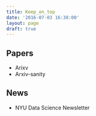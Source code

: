 ```yaml
---
title: Keep_on_top
date: '2016-07-03 16:38:00'
layout: page
draft: true
---
```

## Papers

* Arixv
* Arxiv-sanity

## News
* NYU Data Science Newsletter
